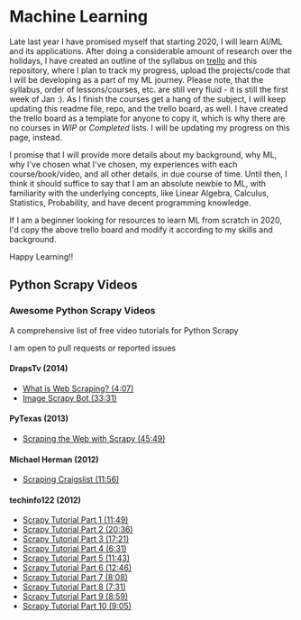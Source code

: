 # Machine Learning
Late last year I have promised myself that starting 2020, I will learn AI/ML and its applications. After doing a considerable amount of research over the holidays, I have created an outline of the syllabus on [trello](https://trello.com/b/WTAfa9fW) and this repository, where I plan to track my progress, upload the projects/code that I will be developing as a part of my ML journey. Please note, that the syllabus, order of lessons/courses, etc. are still very fluid - it is still the first week of Jan :). As I finish the courses get a hang of the subject, I will keep updating this readme file, repo, and the trello board, as well. I have created the trello board as a template for anyone to copy it, which is why there are no courses in *WIP* or *Completed* lists. I will be updating my progress on this page, instead.

I promise that I will provide more details about my background, why ML, why I've chosen what I've chosen, my experiences with each course/book/video, and all other details, in due course of time. Until then, I think it should suffice to say that I am an absolute newbie to ML, with familiarity with the underlying concepts, like Linear Algebra, Calculus, Statistics, Probability, and have decent programming knowledge.

If I am a beginner looking for resources to learn ML from scratch in 2020, I'd copy the above trello board and modify it according to my skills and background.

Happy Learning!!


## Python Scrapy Videos
### Awesome Python Scrapy Videos
A comprehensive list of free video tutorials for Python Scrapy

I am open to pull requests or reported issues

#### DrapsTv (2014)
- [What is Web Scraping? (4:07)](https://www.youtube.com/watch?v=JVwj2BCb9GI)
- [Image Scrapy Bot (33:31)](https://www.youtube.com/watch?v=smT8kDBICAA)

#### PyTexas (2013)
- [Scraping the Web with Scrapy (45:49)](https://www.youtube.com/watch?v=eD8XVXLlUTE)

#### Michael Herman (2012)
- [Scraping Craigslist (11:56)](https://www.youtube.com/watch?v=1EFnX1UkXVU)

#### techinfo122 (2012)
- [Scrapy Tutorial Part 1 (11:49)](https://www.youtube.com/watch?v=758KrjCgkN8)
- [Scrapy Tutorial Part 2 (20:36)](https://www.youtube.com/watch?v=4fbvkMhvsWY)
- [Scrapy Tutorial Part 3 (17:21)](https://www.youtube.com/watch?v=I0Ea25Y8fX8)
- [Scrapy Tutorial Part 4 (6:31)](https://www.youtube.com/watch?v=SO8uRijwGqw)
- [Scrapy Tutorial Part 5 (11:43)](https://www.youtube.com/watch?v=Y78MGbo-9nI)
- [Scrapy Tutorial Part 6 (12:46)](https://www.youtube.com/watch?v=koSjhkML_2c)
- [Scrapy Tutorial Part 7 (8:08)](https://www.youtube.com/watch?v=TLHlTPsvreg)
- [Scrapy Tutorial Part 8 (7:31)](https://www.youtube.com/watch?v=8PBNb9df2Pg)
- [Scrapy Tutorial Part 9 (8:59)](https://www.youtube.com/watch?v=SJJNl1sFPPY)
- [Scrapy Tutorial Part 10 (9:05)](https://www.youtube.com/watch?v=1kYKXNqt9jQ)
